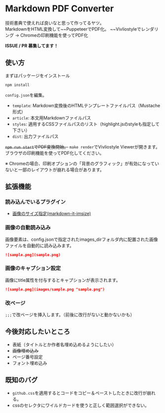 # Markdown PDF Converter

技術書典で使えれば良いなと思って作ってるヤツ。  
MarkdownをHTML変換して~~PuppeteerでPDF化。  ~~Vivliostyleでレンダリング → Chromeの印刷機能を使ってPDF化

**ISSUE / PR 募集してます！**

## 使い方

まずはパッケージをインストール

```bash
npm install
```

`config.json`を編集。

- `template`: Markdown変換後のHTMLテンプレートファイルパス（Mustache形式）
- `article`: 本文用Markdownファイルパス
- `styles`: 適用するCSSファイルパスのリスト（highlight.jsのstyleも指定して下さい）
- `dist`: 出力ファイルパス

~~`npm run start`でPDF変換開始。~~
`make render`でVivliostyle Viewerが開きます。ブラウザの印刷機能を使ってPDF化してください。

※ Chromeの場合、印刷オプションの「背景のグラフィック」が有効になっていないと一部のレイアウトが崩れる場合があります。

## 拡張機能

### 読み込んでいるプラグイン

- [画像のサイズ指定(markdown-it-imsize)](https://github.com/tatsy/markdown-it-imsize)

### 画像の自動読み込み

画像要素は、config.jsonで指定されたimages_dirフォルダ内に配置された画像ファイルを自動的に読み込みます。

```md
![sample.png](sample.png)
```

### 画像のキャプション設定

画像にtitle属性を付与するとキャプションが表示されます。

```md
![sample.png](images/sample.png "sample.png")
```

### 改ページ

`;;;`で改ページを挿入します。（前後に改行がないと動かないかも）

## 今後対応したいところ

- 表紙（タイトルとか作者名埋め込めるようにしたい）
- ~~画像埋め込み~~
- ページ番号設定
- フォント埋め込み

## 既知のバグ

- `github.css`を適用するとコードをコピー＆ペーストしたときに改行が崩れる。
- cssのセレクタにワイルドカードを使うと正しく範囲選択ができない。
